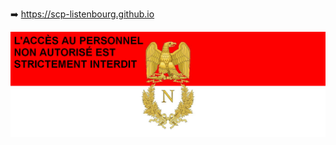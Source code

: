 ➡️ https://scp-listenbourg.github.io

<a href="http://scp-listenbourg.github.io"><img src="https://raw.githubusercontent.com/SCP-Listenbourg/SCP-Listenbourg/main/scp_listenbourg_bandeau.png"></a>
